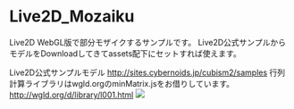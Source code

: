 # Live2D_Mozaiku
Live2D WebGL版で部分モザイクするサンプルです。
Live2D公式サンプルからモデルをDownloadしてきてassets配下にセットすれば使えます。

Live2D公式サンプルモデル http://sites.cybernoids.jp/cubism2/samples
行列計算ライブラリはwgld.orgのminMatrix.jsをお借りしています。
http://wgld.org/d/library/l001.html
<img src="http://simplecode.jp/lolipop/github/Live2D_Mozaiku.gif">